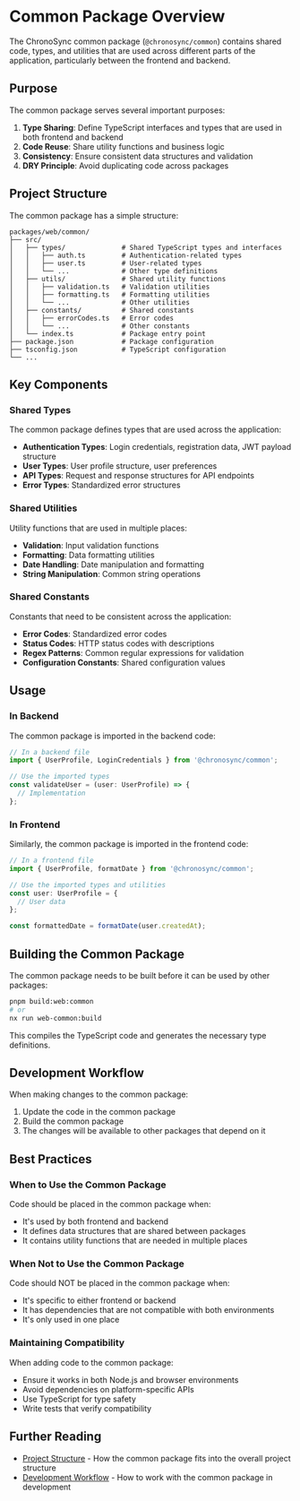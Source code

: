 # Common Package Overview

The ChronoSync common package (`@chronosync/common`) contains shared code, types, and utilities that are used across different parts of the application, particularly between the frontend and backend.

## Purpose

The common package serves several important purposes:

1. **Type Sharing**: Define TypeScript interfaces and types that are used in both frontend and backend
2. **Code Reuse**: Share utility functions and business logic
3. **Consistency**: Ensure consistent data structures and validation
4. **DRY Principle**: Avoid duplicating code across packages

## Project Structure

The common package has a simple structure:

```
packages/web/common/
├── src/
│   ├── types/              # Shared TypeScript types and interfaces
│   │   ├── auth.ts         # Authentication-related types
│   │   ├── user.ts         # User-related types
│   │   └── ...             # Other type definitions
│   ├── utils/              # Shared utility functions
│   │   ├── validation.ts   # Validation utilities
│   │   ├── formatting.ts   # Formatting utilities
│   │   └── ...             # Other utilities
│   ├── constants/          # Shared constants
│   │   ├── errorCodes.ts   # Error codes
│   │   └── ...             # Other constants
│   └── index.ts            # Package entry point
├── package.json            # Package configuration
├── tsconfig.json           # TypeScript configuration
└── ...
```

## Key Components

### Shared Types

The common package defines types that are used across the application:

- **Authentication Types**: Login credentials, registration data, JWT payload structure
- **User Types**: User profile structure, user preferences
- **API Types**: Request and response structures for API endpoints
- **Error Types**: Standardized error structures

### Shared Utilities

Utility functions that are used in multiple places:

- **Validation**: Input validation functions
- **Formatting**: Data formatting utilities
- **Date Handling**: Date manipulation and formatting
- **String Manipulation**: Common string operations

### Shared Constants

Constants that need to be consistent across the application:

- **Error Codes**: Standardized error codes
- **Status Codes**: HTTP status codes with descriptions
- **Regex Patterns**: Common regular expressions for validation
- **Configuration Constants**: Shared configuration values

## Usage

### In Backend

The common package is imported in the backend code:

```typescript
// In a backend file
import { UserProfile, LoginCredentials } from '@chronosync/common';

// Use the imported types
const validateUser = (user: UserProfile) => {
  // Implementation
};
```

### In Frontend

Similarly, the common package is imported in the frontend code:

```typescript
// In a frontend file
import { UserProfile, formatDate } from '@chronosync/common';

// Use the imported types and utilities
const user: UserProfile = {
  // User data
};

const formattedDate = formatDate(user.createdAt);
```

## Building the Common Package

The common package needs to be built before it can be used by other packages:

```bash
pnpm build:web:common
# or
nx run web-common:build
```

This compiles the TypeScript code and generates the necessary type definitions.

## Development Workflow

When making changes to the common package:

1. Update the code in the common package
2. Build the common package
3. The changes will be available to other packages that depend on it

## Best Practices

### When to Use the Common Package

Code should be placed in the common package when:

- It's used by both frontend and backend
- It defines data structures that are shared between packages
- It contains utility functions that are needed in multiple places

### When Not to Use the Common Package

Code should NOT be placed in the common package when:

- It's specific to either frontend or backend
- It has dependencies that are not compatible with both environments
- It's only used in one place

### Maintaining Compatibility

When adding code to the common package:

- Ensure it works in both Node.js and browser environments
- Avoid dependencies on platform-specific APIs
- Use TypeScript for type safety
- Write tests that verify compatibility

## Further Reading

- [Project Structure](../../monorepo/structure.md) - How the common package fits into the overall project structure
- [Development Workflow](../../workflow/development.md) - How to work with the common package in development
